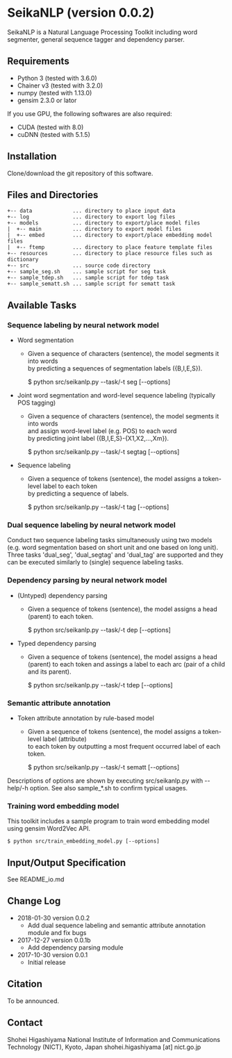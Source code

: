 # SeikaNLP (version 0.0.2)

SeikaNLP is a Natural Language Processing Toolkit including word segmenter, general sequence tagger and dependency parser.


## Requirements

- Python 3 (tested with 3.6.0)
- Chainer v3 (tested with 3.2.0)
- numpy (tested with 1.13.0)
- gensim 2.3.0 or lator

If you use GPU, the following softwares are also required:

- CUDA (tested with 8.0)
- cuDNN (tested with 5.1.5)


## Installation

Clone/download the git repository of this software.


## Files and Directories

~~~~
+-- data             ... directory to place input data
+-- log              ... directory to export log files
+-- models           ... directory to export/place model files
|  +-- main          ... directory to export model files
|  +-- embed         ... directory to export/place embedding model files
|  +-- ftemp         ... directory to place feature template files
+-- resources        ... directory to place resource files such as dictionary
+-- src              ... source code directory
+-- sample_seg.sh    ... sample script for seg task
+-- sample_tdep.sh   ... sample script for tdep task
+-- sample_sematt.sh ... sample script for sematt task
~~~~


## Available Tasks

### Sequence labeling by neural network model

- Word segmentation
    - Given a sequence of characters (sentence), the model segments it into words  
      by predicting a sequences of segmentation labels ({B,I,E,S}).  
      
      $ python src/seikanlp.py --task/-t seg [--options]

- Joint word segmentation and word-level sequence labeling (typically POS tagging)
    - Given a sequence of characters (sentence), the model segments it into words  
      and assign word-level label (e.g. POS) to each word  
      by predicting joint label ({B,I,E,S}-{X1,X2,...,Xm}).

      $ python src/seikanlp.py --task/-t segtag [--options]

- Sequence labeling
    - Given a sequence of tokens (sentence), the model assigns a token-level label to each token  
      by predicting a sequence of labels.  
      
      $ python src/seikanlp.py --task/-t tag [--options]      


### Dual sequence labeling by neural network model

Conduct two sequence labeling tasks simultaneously using two models (e.g. word segmentation based on short unit and one based on long unit).
Three tasks 'dual_seg', 'dual_segtag' and 'dual_tag' are supported and they can be executed similarly to (single) sequence labeling tasks.


### Dependency parsing by neural network model

- (Untyped) dependency parsing
    - Given a sequence of tokens (sentence), the model assigns a head (parent) to each token.
    
      $ python src/seikanlp.py --task/-t dep [--options]

- Typed dependency parsing
    - Given a sequence of tokens (sentence), the model assigns a head (parent) to each token
      and assings a label to each arc (pair of a child and its parent).

      $ python src/seikanlp.py --task/-t tdep [--options]


### Semantic attribute annotation

- Token attribute annotation by rule-based model
    - Given a sequence of tokens (sentence), the model assigns a token-level label (attribute)  
      to each token by outputting a most frequent occurred label of each token.

      $ python src/seikanlp.py --task/-t sematt [--options]

Descriptions of options are shown by executing src/seikanlp.py with --help/-h option.
See also sample_*.sh to confirm typical usages.


### Training word embedding model

This toolkit includes a sample program to train word embedding model using gensim Word2Vec API.

    $ python src/train_embedding_model.py [--options]


## Input/Output Specification

See README_io.md


## Change Log

- 2018-01-30 version 0.0.2
    - Add dual sequence labeling and semantic attribute annotation module and fix bugs
- 2017-12-27 version 0.0.1b
    - Add dependency parsing module
- 2017-10-30 version 0.0.1
    - Initial release


## Citation

To be announced.


## Contact

Shohei Higashiyama
National Institute of Information and Communications Technology (NICT), Kyoto, Japan
shohei.higashiyama [at] nict.go.jp
